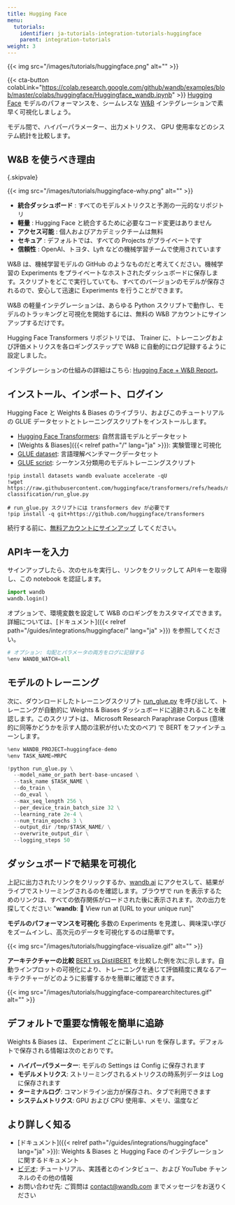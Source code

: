 ```yaml
---
title: Hugging Face
menu:
  tutorials:
    identifier: ja-tutorials-integration-tutorials-huggingface
    parent: integration-tutorials
weight: 3
---
```


{{< img src="/images/tutorials/huggingface.png" alt="" >}}

{{< cta-button colabLink="https://colab.research.google.com/github/wandb/examples/blob/master/colabs/huggingface/Huggingface_wandb.ipynb" >}}
[Hugging Face](https://github.com/huggingface/transformers) モデルのパフォーマンスを、シームレスな [W&B](https://wandb.ai/site) インテグレーションで素早く可視化しましょう。

モデル間で、ハイパーパラメーター、出力メトリクス、 GPU 使用率などのシステム統計を比較します。

## W&B を使うべき理由
{.skipvale}

{{< img src="/images/tutorials/huggingface-why.png" alt="" >}}

- **統合ダッシュボード** : すべてのモデルメトリクスと予測の一元的なリポジトリ
- **軽量** : Hugging Face と統合するために必要なコード変更はありません
- **アクセス可能** : 個人およびアカデミックチームは無料
- **セキュア** : デフォルトでは、すべての Projects がプライベートです
- **信頼性** : OpenAI、トヨタ、Lyft などの機械学習チームで使用されています

W&B は、機械学習モデルの GitHub のようなものだと考えてください。機械学習の Experiments をプライベートなホストされたダッシュボードに保存します。スクリプトをどこで実行していても、すべてのバージョンのモデルが保存されるので、安心して迅速に Experiments を行うことができます。

W&B の軽量インテグレーションは、あらゆる Python スクリプトで動作し、モデルのトラッキングと可視化を開始するには、無料の W&B アカウントにサインアップするだけです。

Hugging Face Transformers リポジトリでは、 Trainer に、トレーニングおよび評価メトリクスを各ロギングステップで W&B に自動的にログ記録するように設定しました。

インテグレーションの仕組みの詳細はこちら: [Hugging Face + W&B Report](https://app.wandb.ai/jxmorris12/huggingface-demo/reports/Train-a-model-with-Hugging-Face-and-Weights-%26-Biases--VmlldzoxMDE2MTU)。

## インストール、インポート、ログイン

Hugging Face と Weights & Biases のライブラリ、およびこのチュートリアルの GLUE データセットとトレーニングスクリプトをインストールします。
- [Hugging Face Transformers](https://github.com/huggingface/transformers): 自然言語モデルとデータセット
- [Weights & Biases]({{< relref path="/" lang="ja" >}}): 実験管理と可視化
- [GLUE dataset](https://gluebenchmark.com/): 言語理解ベンチマークデータセット
- [GLUE script](https://raw.githubusercontent.com/huggingface/transformers/refs/heads/main/examples/pytorch/text-classification/run_glue.py): シーケンス分類用のモデルトレーニングスクリプト

```notebook
!pip install datasets wandb evaluate accelerate -qU
!wget https://raw.githubusercontent.com/huggingface/transformers/refs/heads/main/examples/pytorch/text-classification/run_glue.py
```

```notebook
# run_glue.py スクリプトには transformers dev が必要です
!pip install -q git+https://github.com/huggingface/transformers
```

続行する前に、[無料アカウントにサインアップ](https://app.wandb.ai/login?signup=true) してください。

## APIキーを入力

サインアップしたら、次のセルを実行し、リンクをクリックして APIキーを取得し、この notebook を認証します。

```python
import wandb
wandb.login()
```

オプションで、環境変数を設定して W&B のロギングをカスタマイズできます。詳細については、[ドキュメント]({{< relref path="/guides/integrations/huggingface/" lang="ja" >}}) を参照してください。

```python
# オプション: 勾配とパラメータの両方をログに記録する
%env WANDB_WATCH=all
```

## モデルのトレーニング
次に、ダウンロードしたトレーニングスクリプト [run_glue.py](https://huggingface.co/transformers/examples.html#glue) を呼び出して、トレーニングが自動的に Weights & Biases ダッシュボードに追跡されることを確認します。このスクリプトは、 Microsoft Research Paraphrase Corpus (意味的に同等かどうかを示す人間の注釈が付いた文のペア) で BERT をファインチューンします。

```python
%env WANDB_PROJECT=huggingface-demo
%env TASK_NAME=MRPC

!python run_glue.py \
  --model_name_or_path bert-base-uncased \
  --task_name $TASK_NAME \
  --do_train \
  --do_eval \
  --max_seq_length 256 \
  --per_device_train_batch_size 32 \
  --learning_rate 2e-4 \
  --num_train_epochs 3 \
  --output_dir /tmp/$TASK_NAME/ \
  --overwrite_output_dir \
  --logging_steps 50
```

## ダッシュボードで結果を可視化
上記に出力されたリンクをクリックするか、[wandb.ai](https://app.wandb.ai) にアクセスして、結果がライブでストリーミングされるのを確認します。ブラウザで run を表示するためのリンクは、すべての依存関係がロードされた後に表示されます。次の出力を探してください: "**wandb**: 🚀 View run at [URL to your unique run]"

**モデルのパフォーマンスを可視化**
多数の Experiments を見渡し、興味深い学びをズームインし、高次元のデータを可視化するのは簡単です。

{{< img src="/images/tutorials/huggingface-visualize.gif" alt="" >}}

**アーキテクチャーの比較**
[BERT vs DistilBERT](https://app.wandb.ai/jack-morris/david-vs-goliath/reports/Does-model-size-matter%3F-Comparing-BERT-and-DistilBERT-using-Sweeps--VmlldzoxMDUxNzU) を比較した例を次に示します。自動ラインプロットの可視化により、トレーニングを通じて評価精度に異なるアーキテクチャーがどのように影響するかを簡単に確認できます。

{{< img src="/images/tutorials/huggingface-comparearchitectures.gif" alt="" >}}

## デフォルトで重要な情報を簡単に追跡
Weights & Biases は、 Experiment ごとに新しい run を保存します。デフォルトで保存される情報は次のとおりです。
- **ハイパーパラメーター**: モデルの Settings は Config に保存されます
- **モデルメトリクス**: ストリーミングされるメトリクスの時系列データは Log に保存されます
- **ターミナルログ**: コマンドライン出力が保存され、タブで利用できます
- **システムメトリクス**: GPU および CPU 使用率、メモリ、温度など

## より詳しく知る
- [ドキュメント]({{< relref path="/guides/integrations/huggingface" lang="ja" >}}): Weights & Biases と Hugging Face のインテグレーションに関するドキュメント
- [ビデオ](http://wandb.me/youtube): チュートリアル、実践者とのインタビュー、および YouTube チャンネルのその他の情報
- お問い合わせ先: ご質問は contact@wandb.com までメッセージをお送りください
